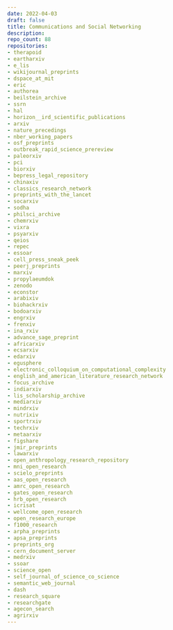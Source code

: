 ```yaml
---
date: 2022-04-03
draft: false
title: Communications and Social Networking
description:
repo_count: 88
repositories:
- therapoid
- eartharxiv
- e_lis
- wikijournal_preprints
- dspace_at_mit
- eric
- authorea
- beilstein_archive
- ssrn
- hal
- horizon__ird_scientific_publications
- arxiv
- nature_precedings
- nber_working_papers
- osf_preprints
- outbreak_rapid_science_prereview
- paleorxiv
- pci
- biorxiv
- bepress_legal_repository
- chinaxiv
- classics_research_network
- preprints_with_the_lancet
- socarxiv
- sodha
- philsci_archive
- chemrxiv
- vixra
- psyarxiv
- qeios
- repec
- essoar
- cell_press_sneak_peek
- peerj_preprints
- marxiv
- propylaeumdok
- zenodo
- econstor
- arabixiv
- biohackrxiv
- bodoarxiv
- engrxiv
- frenxiv
- ina_rxiv
- advance_sage_preprint
- africarxiv
- ecsarxiv
- edarxiv
- egusphere
- electronic_colloquium_on_computational_complexity
- english_and_american_literature_research_network
- focus_archive
- indiarxiv
- lis_scholarship_archive
- mediarxiv
- mindrxiv
- nutrixiv
- sportrxiv
- techrxiv
- metaarxiv
- figshare
- jmir_preprints
- lawarxiv
- open_anthropology_research_repository
- mni_open_research
- scielo_preprints
- aas_open_research
- amrc_open_research
- gates_open_research
- hrb_open_research
- icrisat
- wellcome_open_research
- open_research_europe
- f1000_research
- arpha_preprints
- apsa_preprints
- preprints_org
- cern_document_server
- medrxiv
- ssoar
- science_open
- self_journal_of_science_co_science
- semantic_web_journal
- dash
- research_square
- researchgate
- agecon_search
- agrirxiv
---
```



